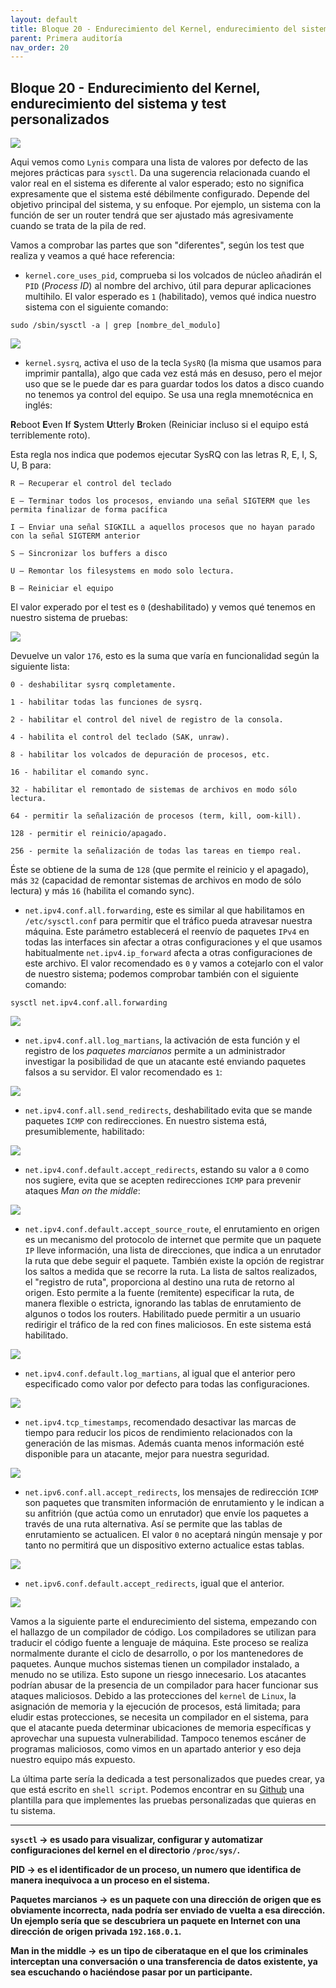 ```yaml
---
layout: default
title: Bloque 20 - Endurecimiento del Kernel, endurecimiento del sistema y test personalizados
parent: Primera auditoría
nav_order: 20
---
```


## Bloque 20 - Endurecimiento del Kernel, endurecimiento del sistema y test personalizados


<img src="https://raw.githubusercontent.com/crivmar/crivmar-lynis.github.io/main/assets/images/23.png"/>


Aqui vemos como `Lynis` compara una lista de valores por defecto de las mejores prácticas para `sysctl`. Da una sugerencia relacionada cuando el valor real en el sistema es diferente al valor esperado; esto no significa expresamente que el sistema esté débilmente configurado. Depende del objetivo principal del sistema, y su enfoque. Por ejemplo, un sistema con la función de ser un router tendrá que ser ajustado más agresivamente cuando se trata de la pila de red.

Vamos a comprobar las partes que son "diferentes", según los test que realiza y veamos a qué hace referencia:

- `kernel.core_uses_pid`, comprueba si los volcados de núcleo añadirán el `PID` (*Process ID*) al nombre del archivo, útil para depurar aplicaciones multihilo. El valor esperado es `1` (habilitado), vemos qué indica nuestro sistema con el siguiente comando:

~~~
sudo /sbin/sysctl -a | grep [nombre_del_modulo]
~~~

<img src="https://raw.githubusercontent.com/crivmar/crivmar-lynis.github.io/main/assets/images/23_01.png"/>


- `kernel.sysrq`, activa el uso de la tecla `SysRQ` (la misma que usamos para imprimir pantalla), algo que cada vez está más en desuso, pero el mejor uso que se le puede dar es  para guardar todos los datos a disco cuando no tenemos ya control del equipo. Se usa una regla mnemotécnica en inglés:

**R**eboot **E**ven **I**f **S**ystem **U**tterly **B**roken (Reiniciar incluso si el equipo está terriblemente roto).

Esta regla nos indica que podemos ejecutar SysRQ con las letras R, E, I, S, U, B para:

~~~
R – Recuperar el control del teclado

E – Terminar todos los procesos, enviando una señal SIGTERM que les permita finalizar de forma pacífica
    
I – Enviar una señal SIGKILL a aquellos procesos que no hayan parado con la señal SIGTERM anterior
    
S – Sincronizar los buffers a disco

U – Remontar los filesystems en modo solo lectura.

B – Reiniciar el equipo
~~~

El valor experado por el test es `0` (deshabilitado) y vemos qué tenemos en nuestro sistema de pruebas:

<img src="https://raw.githubusercontent.com/crivmar/crivmar-lynis.github.io/main/assets/images/23_02.png"/>

Devuelve un valor `176`, esto es la suma que varía en funcionalidad según la siguiente lista:

~~~
0 - deshabilitar sysrq completamente.

1 - habilitar todas las funciones de sysrq.

2 - habilitar el control del nivel de registro de la consola.

4 - habilita el control del teclado (SAK, unraw).

8 - habilitar los volcados de depuración de procesos, etc.

16 - habilitar el comando sync.

32 - habilitar el remontado de sistemas de archivos en modo sólo lectura.

64 - permitir la señalización de procesos (term, kill, oom-kill).

128 - permitir el reinicio/apagado.

256 - permite la señalización de todas las tareas en tiempo real.
~~~

Éste se obtiene de la suma de `128` (que permite el reinicio y el apagado), más `32` (capacidad de remontar sistemas de archivos en modo de sólo lectura)  y más `16` (habilita el comando sync). 


- `net.ipv4.conf.all.forwarding`, este es similar al que habilitamos en `/etc/sysctl.conf` para permitir que el tráfico pueda atravesar nuestra máquina. Este parámetro establecerá el reenvío de paquetes `IPv4` en todas las interfaces sin afectar a otras configuraciones y el que usamos habitualmente `net.ipv4.ip_forward` afecta a otras configuraciones de este archivo. El valor recomendado es `0` y vamos a cotejarlo con el valor de nuestro sistema; podemos comprobar también con el siguiente comando:

~~~
sysctl net.ipv4.conf.all.forwarding
~~~

<img src="https://raw.githubusercontent.com/crivmar/crivmar-lynis.github.io/main/assets/images/23_03.png"/>


- `net.ipv4.conf.all.log_martians`, la activación de esta función y el registro de los *paquetes marcianos* permite a un administrador investigar la posibilidad de que un atacante esté enviando paquetes falsos a su servidor. El valor recomendado es `1`:

<img src="https://raw.githubusercontent.com/crivmar/crivmar-lynis.github.io/main/assets/images/23_04.png"/>


- `net.ipv4.conf.all.send_redirects`, deshabilitado evita que se mande paquetes `ICMP` con redirecciones. En nuestro sistema está, presumiblemente, habilitado:

<img src="https://raw.githubusercontent.com/crivmar/crivmar-lynis.github.io/main/assets/images/23_05.png"/>


- `net.ipv4.conf.default.accept_redirects`, estando su valor a `0` como nos sugiere, evita que se acepten redirecciones `ICMP` para prevenir ataques *Man on the middle*:

<img src="https://raw.githubusercontent.com/crivmar/crivmar-lynis.github.io/main/assets/images/23_06.png"/>


- `net.ipv4.conf.default.accept_source_route`, el enrutamiento en origen es un mecanismo del protocolo de internet que permite que un paquete `IP` lleve información, una lista de direcciones, que indica a un enrutador la ruta que debe seguir el paquete. También existe la opción de registrar los saltos a medida que se recorre la ruta. La lista de saltos realizados, el "registro de ruta", proporciona al destino una ruta de retorno al origen. Esto permite a la fuente (remitente) especificar la ruta, de manera flexible o estricta, ignorando las tablas de enrutamiento de algunos o todos los routers. Habilitado puede permitir a un usuario redirigir el tráfico de la red con fines maliciosos. En este sistema está habilitado.

<img src="https://raw.githubusercontent.com/crivmar/crivmar-lynis.github.io/main/assets/images/23_07.png"/>


- `net.ipv4.conf.default.log_martians`, al igual que el anterior pero especificado como valor por defecto para todas las configuraciones.

<img src="https://raw.githubusercontent.com/crivmar/crivmar-lynis.github.io/main/assets/images/23_08.png"/>


- `net.ipv4.tcp_timestamps`, recomendado desactivar las marcas de tiempo para reducir los picos de rendimiento relacionados con la generación de las mismas. Además cuanta menos información esté disponible para un atacante, mejor para nuestra seguridad.

<img src="https://raw.githubusercontent.com/crivmar/crivmar-lynis.github.io/main/assets/images/23_09.png"/>


- `net.ipv6.conf.all.accept_redirects`, los mensajes de redirección `ICMP` son paquetes que transmiten información de enrutamiento y le indican a su anfitrión (que actúa como un enrutador) que envíe los paquetes a través de una ruta alternativa. Así se permite que las tablas de enrutamiento se actualicen. El valor `0` no aceptará ningún mensaje y por tanto no permitirá que un dispositivo externo actualice estas tablas.

<img src="https://raw.githubusercontent.com/crivmar/crivmar-lynis.github.io/main/assets/images/23_10.png"/>


- `net.ipv6.conf.default.accept_redirects`, igual que el anterior.

<img src="https://raw.githubusercontent.com/crivmar/crivmar-lynis.github.io/main/assets/images/23_11.png"/>


Vamos a la siguiente parte el endurecimiento del sistema, empezando con el hallazgo de un compilador de código. Los compiladores se utilizan para traducir el código fuente a lenguaje de máquina. Este proceso se realiza normalmente durante el ciclo de desarrollo, o por los mantenedores de paquetes. Aunque muchos sistemas tienen un compilador instalado, a menudo no se utiliza. Esto supone un riesgo innecesario. Los atacantes podrían abusar de la presencia de un compilador para hacer funcionar sus ataques maliciosos. Debido a las protecciones del `kernel` de `Linux`, la asignación de memoria y la ejecución de procesos, está limitada; para eludir estas protecciones, se necesita un compilador en el sistema, para que el atacante pueda determinar ubicaciones de memoria específicas y aprovechar una supuesta vulnerabilidad. 
Tampoco tenemos escáner de programas maliciosos, como vimos en un apartado anterior y eso deja nuestro equipo más expuesto.

La última parte sería la dedicada a test personalizados que puedes crear, ya que está escrito en `shell script`. Podemos encontrar en su [Github](https://github.com/CISOfy/lynis/blob/master/include/tests_custom.template) una plantilla para que implementes las pruebas personalizadas que quieras en tu sistema.

---

**`sysctl` -> es usado para visualizar, configurar y automatizar configuraciones del kernel en el directorio `/proc/sys/`.** 

**PID -> es el identificador de un proceso, un numero que identifica de manera inequivoca a un proceso en el sistema.**

**Paquetes marcianos -> es un paquete con una dirección de origen que es obviamente incorrecta, nada podría ser enviado de vuelta a esa dirección. Un ejemplo sería que se descubriera un paquete en Internet con una dirección de origen privada `192.168.0.1`.**

**Man in the middle -> es un tipo de ciberataque en el que los criminales interceptan una conversación o una transferencia de datos existente, ya sea escuchando o haciéndose pasar por un participante.**